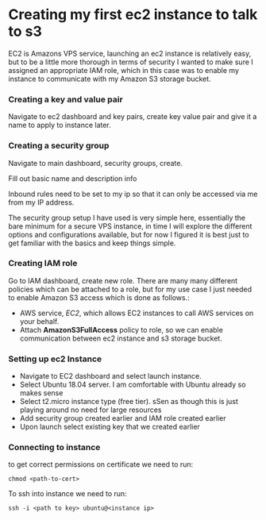# Creating my first ec2 instance to talk to s3

EC2 is Amazons VPS service, launching an ec2 instance is relatively easy, but to be a little more thorough in terms of security I wanted to make sure I assigned an appropriate IAM role, which in this case was to enable my instance to communicate with my Amazon S3 storage bucket.

### Creating a key and value pair

Navigate to ec2 dashboard and key pairs, create key value pair and give it a name to apply to instance later.

### Creating a security group

Navigate to main dashboard, security groups, create.

Fill out basic name and description info

Inbound rules need to be set to my ip so that it can only be accessed via me from my IP address.

The security group setup I have used is very simple here, essentially the bare minimum for a secure VPS instance, in time I will explore the different options and configurations available, but for now I figured it is best just to get familiar with the basics and keep things simple.

### Creating IAM role

Go to IAM dashboard, create new role. There are many many different policies which can be attached to a role, but for my use case I just needed to enable Amazon S3 access which is done as follows.:

- AWS service, _EC2_, which allows EC2 instances to call AWS services on your behalf.
- Attach **AmazonS3FullAccess** policy to role, so we can enable communication between ec2 instance and s3 storage bucket.

### Setting up ec2 Instance

- Navigate to EC2 dashboard and select launch instance.
- Select Ubuntu 18.04 server. I am comfortable with Ubuntu already so makes sense
- Select t2.micro instance type (free tier). sSen as though this is just playing around no need for large resources
- Add security group created earlier and IAM role created earlier
- Upon launch select existing key that we created earlier

### Connecting to instance

to get correct permissions on certificate we need to run:

```
chmod <path-to-cert>
```

To ssh into instance we need to run:

```
ssh -i <path to key> ubuntu@<instance ip>
```
